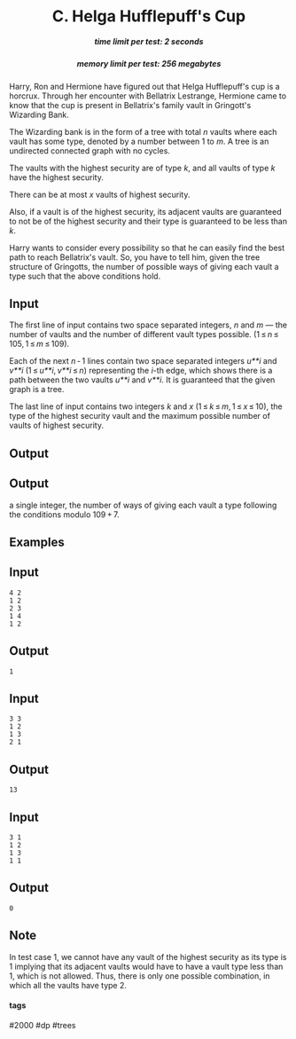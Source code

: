 <h1 style='text-align: center;'> C. Helga Hufflepuff's Cup</h1>

<h5 style='text-align: center;'>time limit per test: 2 seconds</h5>
<h5 style='text-align: center;'>memory limit per test: 256 megabytes</h5>

Harry, Ron and Hermione have figured out that Helga Hufflepuff's cup is a horcrux. Through her encounter with Bellatrix Lestrange, Hermione came to know that the cup is present in Bellatrix's family vault in Gringott's Wizarding Bank. 

The Wizarding bank is in the form of a tree with total *n* vaults where each vault has some type, denoted by a number between 1 to *m*. A tree is an undirected connected graph with no cycles.

The vaults with the highest security are of type *k*, and all vaults of type *k* have the highest security.

There can be at most *x* vaults of highest security. 

Also, if a vault is of the highest security, its adjacent vaults are guaranteed to not be of the highest security and their type is guaranteed to be less than *k*.

Harry wants to consider every possibility so that he can easily find the best path to reach Bellatrix's vault. So, you have to tell him, given the tree structure of Gringotts, the number of possible ways of giving each vault a type such that the above conditions hold.

## Input

The first line of input contains two space separated integers, *n* and *m* — the number of vaults and the number of different vault types possible. (1 ≤ *n* ≤ 105, 1 ≤ *m* ≤ 109).

Each of the next *n* - 1 lines contain two space separated integers *u**i* and *v**i* (1 ≤ *u**i*, *v**i* ≤ *n*) representing the *i*-th edge, which shows there is a path between the two vaults *u**i* and *v**i*. It is guaranteed that the given graph is a tree.

The last line of input contains two integers *k* and *x* (1 ≤ *k* ≤ *m*, 1 ≤ *x* ≤ 10), the type of the highest security vault and the maximum possible number of vaults of highest security.

## Output

## Output

 a single integer, the number of ways of giving each vault a type following the conditions modulo 109 + 7.

## Examples

## Input


```
4 2  
1 2  
2 3  
1 4  
1 2  

```
## Output


```
1  

```
## Input


```
3 3  
1 2  
1 3  
2 1  

```
## Output


```
13  

```
## Input


```
3 1  
1 2  
1 3  
1 1  

```
## Output


```
0  

```
## Note

In test case 1, we cannot have any vault of the highest security as its type is 1 implying that its adjacent vaults would have to have a vault type less than 1, which is not allowed. Thus, there is only one possible combination, in which all the vaults have type 2.



#### tags 

#2000 #dp #trees 